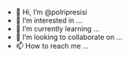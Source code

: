 - 👋 Hi, I’m @polripresisi
- 👀 I’m interested in ...
- 🌱 I’m currently learning ...
- 💞️ I’m looking to collaborate on ...
- 📫 How to reach me ...

<!---
polripresisi/polripresisi is a ✨ special ✨ repository because its `README.md` (this file) appears on your GitHub profile.
You can click the Preview link to take a look at your changes.
--->
